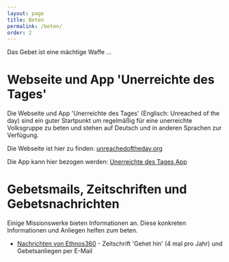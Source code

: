 ```yaml
---
layout: page
title: Beten
permalink: /beten/
order: 2
---
```


Das Gebet ist eine mächtige Waffe ...

# Webseite und App 'Unerreichte des Tages'

Die Webseite und App 'Unerreichte des Tages' (Englisch: Unreached of the day) sind ein guter Startpunkt um regelmäßig für eine unerreichte Volksgruppe zu beten
und stehen auf Deutsch und in anderen Sprachen zur Verfügung.

Die Webseite ist hier zu finden:
[unreachedoftheday.org](https://unreachedoftheday.org/)

Die App kann hier bezogen werden:
[Unerreichte des Tages App](https://unreachedoftheday.org/resources/mobile-app/)

# Gebetsmails, Zeitschriften und Gebetsnachrichten
Einige Missionswerke bieten Informationen an. Diese konkreten Informationen und Anliegen helfen zum beten.

* <a href="https://ethnos360.de/nachrichten/">Nachrichten von Ethnos360</a> - Zeitschrift 'Gehet hin' (4 mal pro Jahr) und Gebetsanliegen per E-Mail

